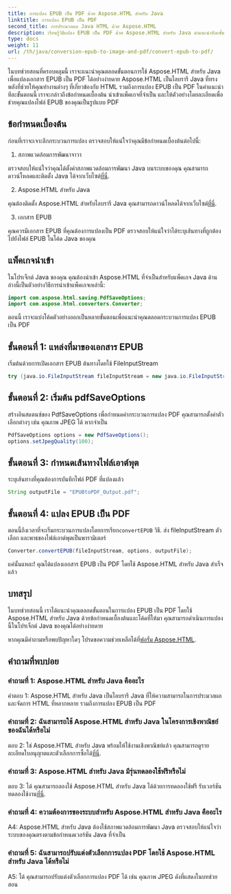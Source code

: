 ```yaml
---
title: การแปลง EPUB เป็น PDF ด้วย Aspose.HTML สำหรับ Java
linktitle: การแปลง EPUB เป็น PDF
second_title: การประมวลผล Java HTML ด้วย Aspose.HTML
description: เรียนรู้วิธีแปลง EPUB เป็น PDF ด้วย Aspose.HTML สำหรับ Java คำแนะนำทีละขั้นตอนนี้ครอบคลุมถึงข้อกำหนดเบื้องต้น การนำเข้าแพ็คเกจ และตัวอย่างโค้ด เริ่มต้นการแปลง EPUB เป็น PDF
type: docs
weight: 11
url: /th/java/conversion-epub-to-image-and-pdf/convert-epub-to-pdf/
---
```

ในบทช่วยสอนที่ครอบคลุมนี้ เราจะแนะนำคุณตลอดขั้นตอนการใช้ Aspose.HTML สำหรับ Java เพื่อแปลงเอกสาร EPUB เป็น PDF ได้อย่างง่ายดาย Aspose.HTML เป็นไลบรารี Java ที่ทรงพลังที่ช่วยให้คุณทำงานต่างๆ ที่เกี่ยวข้องกับ HTML รวมถึงการแปลง EPUB เป็น PDF ในคำแนะนำทีละขั้นตอนนี้ เราจะกล่าวถึงข้อกำหนดเบื้องต้น นำเข้าแพ็คเกจที่จำเป็น และให้ตัวอย่างโดยละเอียดเพื่อช่วยคุณแปลงไฟล์ EPUB ของคุณเป็นรูปแบบ PDF

## ข้อกำหนดเบื้องต้น

ก่อนที่เราจะเจาะลึกกระบวนการแปลง ตรวจสอบให้แน่ใจว่าคุณมีข้อกำหนดเบื้องต้นต่อไปนี้:

1. สภาพแวดล้อมการพัฒนาจาวา

 ตรวจสอบให้แน่ใจว่าคุณได้ตั้งค่าสภาพแวดล้อมการพัฒนา Java บนระบบของคุณ คุณสามารถดาวน์โหลดและติดตั้ง Java ได้จากเว็บไซต์[ที่นี่](https://www.oracle.com/java/).

2. Aspose.HTML สำหรับ Java

 คุณต้องติดตั้ง Aspose.HTML สำหรับไลบรารี Java คุณสามารถดาวน์โหลดได้จากเว็บไซต์[ที่นี่](https://releases.aspose.com/html/java/).

3. เอกสาร EPUB

คุณควรมีเอกสาร EPUB ที่คุณต้องการแปลงเป็น PDF ตรวจสอบให้แน่ใจว่าได้ระบุเส้นทางที่ถูกต้องไปยังไฟล์ EPUB ในโค้ด Java ของคุณ

## แพ็คเกจนำเข้า

ในโปรเจ็กต์ Java ของคุณ คุณต้องนำเข้า Aspose.HTML ที่จำเป็นสำหรับแพ็คเกจ Java ด้านล่างนี้เป็นตัวอย่างวิธีการนำเข้าแพ็คเกจเหล่านี้:

```java
import com.aspose.html.saving.PdfSaveOptions;
import com.aspose.html.converters.Converter;
```

ตอนนี้ เราจะแบ่งโค้ดตัวอย่างออกเป็นหลายขั้นตอนเพื่อแนะนำคุณตลอดกระบวนการแปลง EPUB เป็น PDF

## ขั้นตอนที่ 1: แหล่งที่มาของเอกสาร EPUB

เริ่มต้นด้วยการเปิดเอกสาร EPUB ต้นทางโดยใช้ FileInputStream

```java
try (java.io.FileInputStream fileInputStream = new java.io.FileInputStream("input.epub")) {
```

## ขั้นตอนที่ 2: เริ่มต้น pdfSaveOptions

สร้างอินสแตนซ์ของ PdfSaveOptions เพื่อกำหนดค่ากระบวนการแปลง PDF คุณสามารถตั้งค่าตัวเลือกต่างๆ เช่น คุณภาพ JPEG ได้ หากจำเป็น

```java
PdfSaveOptions options = new PdfSaveOptions();
options.setJpegQuality(100);
```

## ขั้นตอนที่ 3: กำหนดเส้นทางไฟล์เอาต์พุต

ระบุเส้นทางที่คุณต้องการบันทึกไฟล์ PDF ที่แปลงแล้ว

```java
String outputFile = "EPUBtoPDF_Output.pdf";
```

## ขั้นตอนที่ 4: แปลง EPUB เป็น PDF

 ตอนนี้ถึงเวลาที่จะเริ่มกระบวนการแปลงโดยการเรียก`convertEPUB` วิธี. ส่ง fileInputStream ตัวเลือก และพาธของไฟล์เอาต์พุตเป็นพารามิเตอร์

```java
Converter.convertEPUB(fileInputStream, options, outputFile);
```

แค่นั้นแหละ! คุณได้แปลงเอกสาร EPUB เป็น PDF โดยใช้ Aspose.HTML สำหรับ Java สำเร็จแล้ว

## บทสรุป

ในบทช่วยสอนนี้ เราได้แนะนำคุณตลอดขั้นตอนในการแปลง EPUB เป็น PDF โดยใช้ Aspose.HTML สำหรับ Java ด้วยข้อกำหนดเบื้องต้นและโค้ดที่ให้มา คุณสามารถดำเนินการแปลงนี้ในโปรเจ็กต์ Java ของคุณได้อย่างง่ายดาย

 หากคุณมีคำถามหรือพบปัญหาใดๆ โปรดขอความช่วยเหลือได้ที่[ฟอรั่ม Aspose.HTML](https://forum.aspose.com/).

## คำถามที่พบบ่อย

### คำถามที่ 1: Aspose.HTML สำหรับ Java คืออะไร

คำตอบ 1: Aspose.HTML สำหรับ Java เป็นไลบรารี Java ที่ให้ความสามารถในการประมวลผลและจัดการ HTML ที่หลากหลาย รวมถึงการแปลง EPUB เป็น PDF

### คำถามที่ 2: ฉันสามารถใช้ Aspose.HTML สำหรับ Java ในโครงการเชิงพาณิชย์ของฉันได้หรือไม่

 ตอบ 2: ใช่ Aspose.HTML สำหรับ Java พร้อมให้ใช้งานเชิงพาณิชย์แล้ว คุณสามารถดูรายละเอียดใบอนุญาตและตัวเลือกการซื้อได้[ที่นี่](https://purchase.aspose.com/buy).

### คำถามที่ 3: Aspose.HTML สำหรับ Java มีรุ่นทดลองใช้ฟรีหรือไม่

 ตอบ 3: ได้ คุณสามารถลองใช้ Aspose.HTML สำหรับ Java ได้ด้วยการทดลองใช้ฟรี รับเวอร์ชันทดลองใช้งาน[ที่นี่](https://releases.aspose.com/html/java).

### คำถามที่ 4: ความต้องการของระบบสำหรับ Aspose.HTML สำหรับ Java คืออะไร

A4: Aspose.HTML สำหรับ Java ต้องใช้สภาพแวดล้อมการพัฒนา Java ตรวจสอบให้แน่ใจว่าระบบของคุณตรงตามข้อกำหนดเวอร์ชัน Java ที่จำเป็น

### คำถามที่ 5: ฉันสามารถปรับแต่งตัวเลือกการแปลง PDF โดยใช้ Aspose.HTML สำหรับ Java ได้หรือไม่

A5: ได้ คุณสามารถปรับแต่งตัวเลือกการแปลง PDF ได้ เช่น คุณภาพ JPEG ดังที่แสดงในบทช่วยสอน